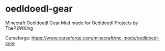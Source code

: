 # oedldoedl-gear
Minecraft Oedldoedl Gear Mod
made for Oedldoedl Projects
by TheP2WKing

Curseforge: https://www.curseforge.com/minecraft/mc-mods/oedldoedl-core
